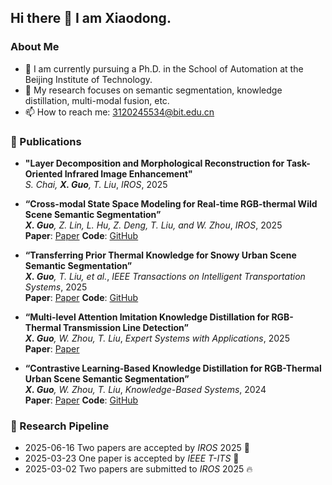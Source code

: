 ## Hi there 👋 I am Xiaodong.
### About Me
- :school: I am currently pursuing a Ph.D. in the School of Automation at the Beijing Institute of Technology.
- :raising_hand: My research focuses on semantic segmentation, knowledge distillation, multi-modal fusion, etc.
- 📫 How to reach me: 3120245534@bit.edu.cn
### 📝 Publications
- **"Layer Decomposition and Morphological Reconstruction for Task-Oriented Infrared Image Enhancement"**  
  *S. Chai, **X. Guo**, T. Liu*, *IROS*, 2025
  
- **“Cross-modal State Space Modeling for Real-time RGB-thermal Wild Scene Semantic Segmentation”**  
  ***X. Guo**, Z. Lin, L. Hu, Z. Deng, T. Liu, and W. Zhou*, *IROS*, 2025  
  **Paper**: [Paper](https://arxiv.org/abs/2506.17869)
  **Code**: [GitHub](https://github.com/xiaodonguo/CMSSM)
  
- **“Transferring Prior Thermal Knowledge for Snowy Urban Scene Semantic Segmentation”**  
  ***X. Guo**, T. Liu, et al.*, *IEEE Transactions on Intelligent Transportation Systems*, 2025  
  **Paper**: [Paper](https://doi.org/10.1109/TITS.2025.3555617)
  **Code**: [GitHub](https://github.com/xiaodonguo/SUS_dataset)
  
- **“Multi-level Attention Imitation Knowledge Distillation for RGB-Thermal Transmission Line Detection”**  
  ***X. Guo**, W. Zhou, T. Liu*, *Expert Systems with Applications*, 2025  
  **Paper**: [Paper](https://doi.org/10.1016/j.eswa.2024.125406)
    
- **“Contrastive Learning-Based Knowledge Distillation for RGB-Thermal Urban Scene Semantic Segmentation”**  
  ***X. Guo**, W. Zhou, T. Liu*, *Knowledge-Based Systems*, 2024  
  **Paper**: [Paper](https://doi.org/10.1016/j.knosys.2024.111588)
  **Code**: [GitHub](https://github.com/xiaodonguo/CLNet)
### 📅 Research Pipeline
- 2025-06-16 Two papers are accepted by *IROS* 2025 🎉
- 2025-03-23 One paper is accepted by *IEEE T-ITS* 🎉
- 2025-03-02 Two papers are submitted to *IROS* 2025 :fire:
